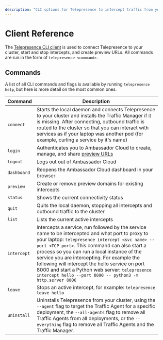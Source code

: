 ```yaml
---
description: "CLI options for Telepresence to intercept traffic from your Kubernetes cluster to code running on your laptop."
---
```


# Client Reference

The [Telepresence CLI client](../quick-start) is used to connect Telepresence to your cluster, start and stop intercepts, and create preview URLs. All commands are run in the form of `telepresence <command>`.

## Commands

A list of all CLI commands and flags is available by running `telepresence help`, but here is more detail on the most common ones.

| Command | Description |
| --- | --- |
| `connect` | Starts the local daemon and connects Telepresence to your cluster and installs the Traffic Manager if it is missing.  After connecting, outbound traffic is routed to the cluster so that you can interact with services as if your laptop was another pod (for example, curling a service by it's name) |
| `login` | Authenticates you to Ambassador Cloud to create, manage, and share [preview URLs](../howtos/preview-urls/)
| `logout` | Logs out out of Ambassador Cloud |
| `dashboard` | Reopens the Ambassador Cloud dashboard in your browser |
| `preview` | Create or remove preview domains for existing intercepts |
| `status` | Shows the current connectivity status |
| `quit` | Quits the local daemon, stopping all intercepts and outbound traffic to the cluster|
| `list` | Lists the current active intercepts |
| `intercept` | Intercepts a service, run followed by the service name to be intercepted and what port to proxy to your laptop: `telepresence intercept <svc name> --port <TCP port>`. This command can also start a process so you can run a local instance of the service you are intercepting. For example the following will intercept the hello service on port 8000 and start a Python web server: `telepresence intercept hello --port 8000 -- python3 -m http.server 8000` |
| `leave` | Stops an active intercept, for example: `telepresence leave hello` | 
| `uninstall` | Uninstalls Telepresence from your cluster, using the `--agent` flag to target the Traffic Agent for a specific deployment, the `--all-agents` flag to remove all Traffic Agents from all deployments, or the `--everything` flag to remove all Traffic Agents and the Traffic Manager.